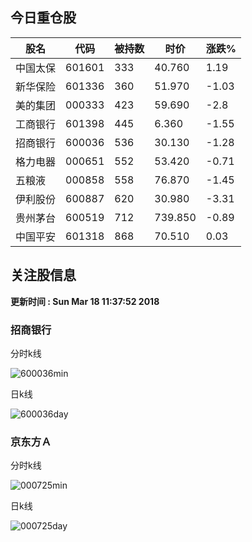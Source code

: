 
## 今日重仓股 

|股名|代码|被持数|时价|涨跌%|
|---|---|---|---|---|
|中国太保|601601|333|40.760|1.19|
|新华保险|601336|360|51.970|-1.03|
|美的集团|000333|423|59.690|-2.8|
|工商银行|601398|445|6.360|-1.55|
|招商银行|600036|536|30.130|-1.28|
|格力电器|000651|552|53.420|-0.71|
|五粮液|000858|558|76.870|-1.45|
|伊利股份|600887|620|30.980|-3.31|
|贵州茅台|600519|712|739.850|-0.89|
|中国平安|601318|868|70.510|0.03|

## 关注股信息
**更新时间 : Sun Mar 18 11:37:52 2018**
### 招商银行 
分时k线

![600036min](http://image.sinajs.cn/newchart/min/n/sh600036.gif)

日k线

![600036day](http://image.sinajs.cn/newchart/daily/n/sh600036.gif)

### 京东方Ａ 
分时k线

![000725min](http://image.sinajs.cn/newchart/min/n/sz000725.gif)

日k线

![000725day](http://image.sinajs.cn/newchart/daily/n/sz000725.gif)
